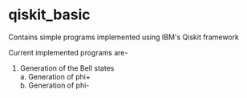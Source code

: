 # qiskit_basic
Contains simple programs implemented using IBM's Qiskit framework

Current implemented programs are-
1. Generation of the Bell states   
   a. Generation of phi+   
   b. Generation of phi-
